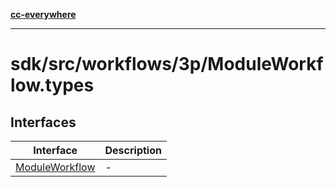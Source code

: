 [**cc-everywhere**](../../../../../index.md)

***

# sdk/src/workflows/3p/ModuleWorkflow.types

## Interfaces

| Interface | Description |
| ------ | ------ |
| [ModuleWorkflow](../module-workflow-types/interfaces/module-workflow.md) | - |
